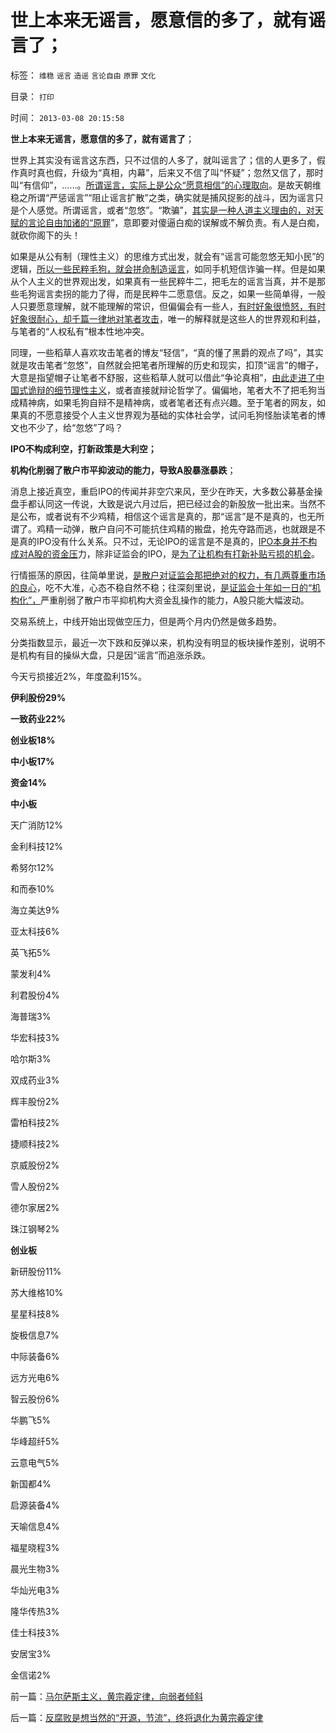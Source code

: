 # 世上本来无谣言，愿意信的多了，就有谣言了；

标签： `维稳` `谣言` `造谣` `言论自由` `原罪` `文化` 

目录： `打印`

时间： `2013-03-08 20:15:58`

**世上本来无谣言，愿意信的多了，就有谣言了**；

世界上其实没有谣言这东西，只不过信的人多了，就叫谣言了；信的人更多了，假作真时真也假，升级为“真相，内幕”，后来又不信了叫“怀疑”；忽然又信了，那时叫“有信仰”，……。[所谓谣言，实际上是公众“愿意相信”的心理取向](../../../2012/5/3/传统文化谣言多！“细节理性主义”鼓励谣言.md)。是故天朝维稳之所谓“严惩谣言”“阻止谣言扩散”之类，确实就是捕风捉影的战斗，因为谣言只是个人感觉。所谓谣言，或者“忽悠”。“欺骗”，[其实是一种人道主义理由的，对天赋的言论自由加诸的“原罪](../../../2013/2/15/韩国实名制中《大明律》对崔真实自杀案的判例；.md)”，意即要对傻逼白痴的误解或不解负责。有人是白痴，就砍你阁下的头！

如果是从公有制（理性主义）的思维方式出发，就会有“谣言可能忽悠无知小民”的逻辑，[所以一些民粹毛狗，就会拼命制造谣言](../../../2012/5/3/“绝对真实”的“细节理性主义”制造谣言.md)，如同手机短信诈骗一样。但是如果从个人主义的世界观出发，如果真有一些民粹牛二，把毛左的谣言当真，并不是那些毛狗谣言卖拐的能力了得，而是民粹牛二愿意信。反之，如果一些简单得，一般人只要愿意理解，就不能理解的常识，但偏偏会有一些人，[有时好象很愤怒，有时好象很耐心，却千篇一律地对笔者攻击](../../../2009/4/12/神圣的愤怒谩骂和奴性的道德.md)，唯一的解释就是这些人的世界观和利益，与笔者的“人权私有”根本性地冲突。

同理，一些稻草人喜欢攻击笔者的博友“轻信”，“真的懂了黑爵的观点了吗”，其实就是攻击笔者“忽悠”，自然就会把笔者所理解的历史和现实，扣顶“谣言”的帽子，大意是指望帽子让笔者不舒服，这些稻草人就可以借此“争论真相”，[由此走进了中国式诡辩的细节理性主义](../../../2012/5/6/真实细节的乌托邦，现实污点的放大镜；.md)，或者直接就辩论哲学了。偏偏地，笔者大不了把毛狗当成精神病，如果毛狗自辩不是精神病，或者笔者还有点兴趣。至于笔者的网友，如果真的不愿意接受个人主义世界观为基础的实体社会学，试问毛狗怪胎读笔者的博文也不少了，给“忽悠”了吗？

**IPO不构成利空，打新政策是大利空；**

**机构化削弱了散户市平抑波动的能力，导致A股暴涨暴跌**；

消息上接近真空，重启IPO的传闻并非空穴来风，至少在昨天，大多数公募基金操盘手都认同这一传说，大致是说六月过后，把已经过会的新股放一批出来。当然不是公布，或者说有不少鸡精，相信这个谣言是真的，那“谣言”是不是真的，也无所谓了。鸡精一动弹，散户自问不可能抗住鸡精的搬盘，抢先夺路而逃，也就跟是不是真的IPO没有什么关系。只不过，无论IPO的谣言是不是真的，[IPO本身并不构成对A股的资金压](../../../2012/1/18/解除对小盘股的歧视性打压，A股牛市将不惧IPO.md)力，除非证监会的IPO，是[为了让机构有打新补贴亏损的机会](../../../2012/1/12/特权机构的“打新”是凶残的暴政.md)。

行情振荡的原因，往简单里说，[是散户对证监会那把绝对的权力，有几两尊重市场的良心](../../../2012/11/29/A股什么跌跌不休？机构化真正的目的是什么？.md)，吃不大准，心态不稳自然不稳；往深刻里说，[是证监会十年如一日的“机构化”，](../../../2012/1/5/A股机构化超过60-，还打压小盘股，就注定大熊市.md)严重削弱了散户市平抑机构大资金乱操作的能力，A股只能大幅波动。

交易系统上，中线开始出现做空压力，但是两个月内仍然是做多趋势。

分类指数显示，最近一次下跌和反弹以来，机构没有明显的板块操作差别，说明不是机构有目的操纵大盘，只是因“谣言”而追涨杀跌。

今天亏损接近2%，年度盈利15%。

**伊利股份29%**

**一致药业22%**

**创业板18%**

**中小板17%**

**资金14%**

**中小板**

天广消防12%

金利科技12%

希努尔12%

和而泰10%

海立美达9%

亚太科技6%

英飞拓5%

蒙发利4%

利君股份4%

海普瑞3%

华宏科技3%

哈尔斯3%

双成药业3%

辉丰股份2%

雷柏科技2%

捷顺科技2%

京威股份2%

雪人股份2%

德尔家居2%

珠江钢琴2%

**创业板**

新研股份11%

苏大维格10%

星星科技8%

旋极信息7%

中际装备6%

远方光电6%

智云股份6%

华鹏飞5%

华峰超纤5%

云意电气5%

新国都4%

启源装备4%

天喻信息4%

福星晓程3%

晨光生物3%

华灿光电3%

隆华传热3%

佳士科技3%

安居宝3%

金信诺2%



前一篇：[马尔萨斯主义，黄宗羲定律，向弱者倾斜](../../../2013/3/8/马尔萨斯主义，黄宗羲定律，向弱者倾斜.md)

后一篇：[反腐败是想当然的“开源，节流”，终将退化为黄宗羲定律](../../../2013/3/9/反腐败是想当然的“开源，节流”，终将退化为黄宗羲定律.md)